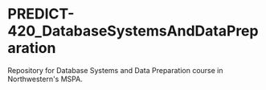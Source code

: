 # PREDICT-420_DatabaseSystemsAndDataPreparation

Repository for Database Systems and Data Preparation course in Northwestern's MSPA.
